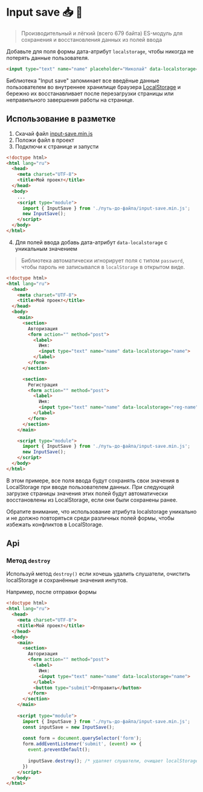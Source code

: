 # Input save 📥 💾
> Производительный и лёгкий (всего 679 байта) ES-модуль для сохранения и восстановления данных из полей ввода 

Добавьте для поля формы дата-атрибут `localstorage`, чтобы никогда не потерять данные пользователя.

```html
<input type="text" name="name" placeholder="Николай" data-localstorage="name">
```

Библиотека "Input save" запоминает все введёные данные пользователем во внутреннее хранилище браузера [LocalStorage](https://developer.mozilla.org/en-US/docs/Web/API/Window/localStorage) и бережно их восстанавливает после перезагрузки страницы или неправильного завершения работы на странице.

## Использование в разметке
1. Скачай файл [input-save.min.js](./dist/input-save.min.js)
2. Положи файл в проект
3. Подключи к странице и запусти
```html
<!doctype html>
<html lang="ru">
  <head>
    <meta charset="UTF-8">
    <title>Мой проект</title>
  </head>
  <body>
    ...  
    <script type="module">
      import { InputSave } from './путь-до-файла/input-save.min.js';
      new InputSave();
    </script>
  </body>
</html>
```
4. Для полей ввода добавь дата-атрибут `data-localstorage` с уникальным значением

> Библиотека автоматически игнорирует поля с типом `password`, чтобы пароль не записывался в `localStorage` в открытом виде.

```html
<!doctype html>
<html lang="ru">
  <head>
    <meta charset="UTF-8">
    <title>Мой проект</title>
  </head>
  <body>
    <main>
      <section>
        Авторизация
        <form action="" method="post">
          <label>
            Имя:
            <input type="text" name="name" data-localstorage="name">
          </label>
        </form>
      </section>

      <section>
        Регистрация
        <form action="" method="post">
          <label>
            Имя:
            <input type="text" name="name" data-localstorage="reg-name">
          </label>
        </form>
      </section>
    </main>

    <script type="module">
      import { InputSave } from './путь-до-файла/input-save.min.js';
      new InputSave();
    </script>
  </body>
</html>
```
В этом примере, все поля ввода будут сохранять свои значения в LocalStorage при вводе пользователем данных. При следующей загрузке страницы значения этих полей будут автоматически восстановлены из LocalStorage, если они были сохранены ранее.

Обратите внимание, что использование атрибута localstorage уникально и не должно повторяться среди различных полей формы, чтобы избежать конфликтов в LocalStorage.

## Api
### Метод `destroy`
Используй метод `destroy()` если хочешь удалить слушатели, очистить localStorage и сохранённые значения инпутов.

Например, после отправки формы

```html
<!doctype html>
<html lang="ru">
  <head>
    <meta charset="UTF-8">
    <title>Мой проект</title>
  </head>
  <body>
    <main>
      <section>
        Авторизация
        <form action="" method="post">
          <label>
            Имя:
            <input type="text" name="name" data-localstorage="name">
          </label>
          <button type="submit">Отправить</button>
        </form>
      </section>
    </main>
    
    <script type="module">
      import { InputSave } from './путь-до-файла/input-save.min.js';
      const inputSave = new InputSave();
      
      const form = document.querySelector('form');
      form.addEventListener('submit', (event) => {
        event.preventDefault();
        
        inputSave.destroy(); /* удаляет слушатели, очищает localStorage и сохранённые значения инпутов */
      })
    </script>
  </body>
</html>
```
